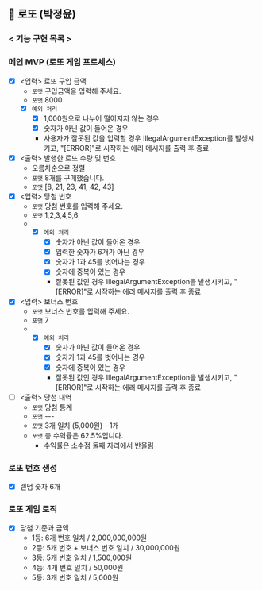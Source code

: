 ## 🎰 로또 (박정윤)

### < 기능 구현 목록 >

### 메인 MVP (로또 게임 프로세스)
- [x] <입력> 로또 구입 금액
    - `포맷` 구입금액을 입력해 주세요.
    - `포맷` 8000
    - [x] `예외 처리`
        - [x] 1,000원으로 나누어 떨어지지 않는 경우
        - [x] 숫자가 아닌 값이 들어온 경우
        - 사용자가 잘못된 값을 입력할 경우 IllegalArgumentException를 발생시키고, "[ERROR]"로 시작하는 에러 메시지를 출력 후 종료
- [x] <출력> 발행한 로또 수량 및 번호
  - 오름차순으로 정렬
  - `포맷` 8개를 구매했습니다.
  - `포맷` [8, 21, 23, 41, 42, 43]
- [x] <입력> 당첨 번호
  - `포맷` 당첨 번호를 입력해 주세요.
  - `포맷` 1,2,3,4,5,6
  - - [x] `예외 처리`
      - [x] 숫자가 아닌 값이 들어온 경우
      - [x] 입력한 숫자가 6개가 아닌 경우
      - [x] 숫자가 1과 45를 벗어나는 경우
      - [x] 숫자에 중복이 있는 경우
      - 잘못된 값인 경우 IllegalArgumentException을 발생시키고, "[ERROR]"로 시작하는 에러 메시지를 출력 후 종료
- [x] <입력> 보너스 번호
  - `포맷` 보너스 번호를 입력해 주세요.
  - `포맷` 7
  - - [x] `예외 처리`
      - [x] 숫자가 아닌 값이 들어온 경우
      - [x] 숫자가 1과 45를 벗어나는 경우
      - [x] 숫자에 중복이 있는 경우
      - 잘못된 값인 경우 IllegalArgumentException을 발생시키고, "[ERROR]"로 시작하는 에러 메시지를 출력 후 종료
- [ ] <출력> 당첨 내역
  - `포맷` 당첨 통계
  - `포맷` ---
  - `포맷` 3개 일치 (5,000원) - 1개
  - `포맷` 총 수익률은 62.5%입니다.
    - 수익률은 소수점 둘째 자리에서 반올림

### 로또 번호 생성
- [x] 랜덤 숫자 6개

### 로또 게임 로직
- [x] 당첨 기준과 금액
  - 1등: 6개 번호 일치 / 2,000,000,000원
  - 2등: 5개 번호 + 보너스 번호 일치 / 30,000,000원
  - 3등: 5개 번호 일치 / 1,500,000원
  - 4등: 4개 번호 일치 / 50,000원
  - 5등: 3개 번호 일치 / 5,000원